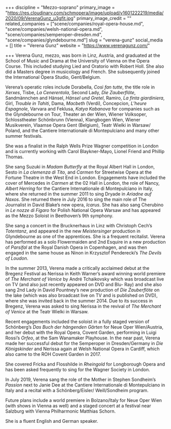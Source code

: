 +++
discipline = "Mezzo-soprano"
primary_image = "https://res.cloudinary.com/schmopera/image/upload/v1601222219/media/2020/09/VerenaGunz_u3gfit.jpg"
primary_image_credit = ""
related_companies = ["scene/companies/royal-opera-house.md", "scene/companies/welsh-national-opera.md", "scene/companies/semperoper-dresden.md", "scene/companies/glyndebourne.md"]
slug = "verena-gunz"
social_media = []
title = "Verena Gunz"
website = "https://www.verenagunz.com/"

+++
Verena Gunz, mezzo, was born in Linz, Austria, and graduated at the School of Music and Drama at the University of Vienna on the Opera Course. This included studying Lied and Oratorio with Robert Holl. She also did a Masters degree in musicology and French. She subsequently joined the International Opera Studio, Gent/Belgium.

Verena’s operatic roles include Dorabella, _Così fan tutte_, the title role in _Xerxes_, Tisbe, _La Cenerentola_, Second Lady, _Die Zauberflöte_, Sandmännchen and Hänsel, _Hänsel und Gretel_, Ramiro, _La finta giardiniera_, Girl, _Trouble in Tahiti_, Dama, _Macbeth_ (Verdi), Concepcion, _L’heure Espagnole_, Varvara and Feklusa, _Katya Kabanova_ for companies such as the Glyndebourne on Tour, Theater an der Wien, Wiener Volksoper, Schlosstheater Schönbrunn (Vienna), Klangbogen Wien, Wiener Musikverein, Vlaamse Opera Gent (Belgium), Teatr Wielki in Warsaw/ Poland, and the Cantiere Internationale di Montepulciano and many other summer festivals. 

She was a finalist in the Ralph Wells Prize Wagner competition in London and is currently working with Carol Blaykner-Mayo, Lionel Friend and Phillip Thomas. 

She sang Suzuki in _Madam Butterfly_ at the Royal Albert Hall in London, Sesto in _La clemenza di Tito_, and _Carmen_ for Streetwise Opera at the Fortune Theatre in the West End in London. Engagements have included the cover of Mercedes in _Carmen_ at the 02 Hall in London, the role of Nancy, _Albert Herring_ for the Cantiere Internationale di Montepulciano in Italy, where she returned in the summer 2011 to sing Dryade in _Ariadne auf Naxos_. She returned there in July 2016 to sing the main role of The Journalist in David Blake’s new opera, _Icarus_. She has also sang Cherubino in _Le nozze di Figaro_ for Polish National Opera Warsaw and has appeared as the Mezzo Soloist in Beethoven’s 9th symphony. 

She sang a concert in the Brucknerhaus in Linz with Christoph Cech’s _Totentanz_, and appeared in the new _Meistersinger_ production in Glyndebourne as one of the apprentices. She is a frequent recitalist. Verena has performed as a solo Flowermaiden and 2nd Esquire in a new production of _Parsifal_ at the Royal Danish Opera in Copenhagen, and was then engaged in the same house as Ninon in Krzysztof Penderecki’s _The Devils of Loudon_. 

In the summer 2013, Verena made a critically acclaimed debut at the Bregenz Festival as Nerissa in Keith Warner’s award winning world premiere of _The Merchant of Venice_ by André Tchaikovsky which was broadcast live on TV (and also just recently appeared on DVD and Blu- Ray) and she also sang 2nd Lady in David Pountney’s new production of _Die Zauberflöte_ on the lake (which was also broadcast live on TV and is published on DVD), where she was invited back in the summer 2014. Due to its success in Bregenz, Verena was asked to sing Nerissa in the revival of _The Merchant of Venice_ at the Teatr Wielki in Warsaw. 

Recent engagements included the soloist in a fully staged version of Schönberg’s _Das Buch der hängenden Gärten_ for Neue Oper Wien/Austria, and her debut with the Royal Opera, Covent Garden, performing in Luigi Rossi’s _Orfeo_, at the Sam Wanamaker Playhouse. In the near past, Verena made her successful debut for the Semperoper in Dresden/Germany in _Die Königskinder_ and Nerissa again at Welsh National Opera in Cardiff, which also came to the ROH Covent Garden in 2017.

She covered Fricka and Flosshilde in _Rheingold_ for Longborough Opera and has been asked frequently to sing for the Wagner Society in London.

In July 2019, Verena sang the role of the Mother in Stephen Sondheim’s _Passion_ next to Janie Dee at the Cantiere Internationale di Montepulciano in Italy and a recital with a Schönberg/Eisler/ Weill/Sondheim program.

Future plans include a world premiere in Bolzano/Italy for Neue Oper Wien (with shows in Vienna as well) and a staged concert at a festival near Salzburg with Vienna Philharmonic Matthias Schorn.

She is a fluent English and German speaker.